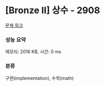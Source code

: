 # [Bronze II] 상수 - 2908 

[문제 링크](https://www.acmicpc.net/problem/2908) 

### 성능 요약

메모리: 2016 KB, 시간: 0 ms

### 분류

구현(implementation), 수학(math)

